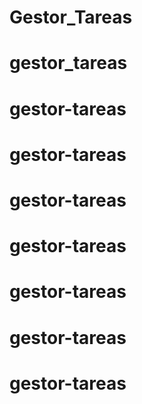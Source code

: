 # Gestor_Tareas
# gestor_tareas
# gestor-tareas
# gestor-tareas
# gestor-tareas
# gestor-tareas
# gestor-tareas
# gestor-tareas
# gestor-tareas
